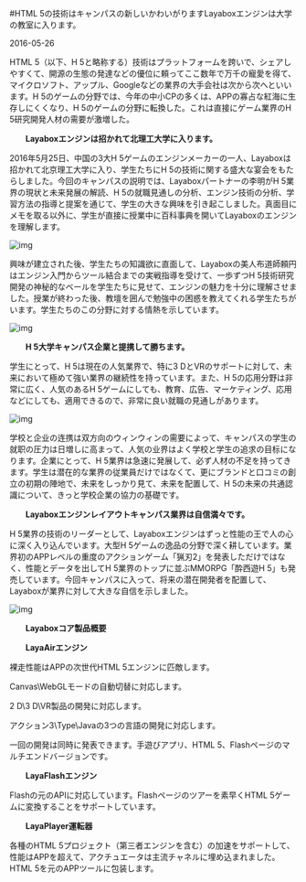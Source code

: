 #HTML 5の技術はキャンパスの新しいかわいがりますLayaboxエンジンは大学の教室に入ります。

2016-05-26

HTML 5（以下、H 5と略称する）技術はプラットフォームを跨いで、シェアしやすくて、開源の生態の発達などの優位に頼ってここ数年で万千の寵愛を得て、マイクロソフト、アップル、Googleなどの業界の大手会社は次から次へといいます。H 5のゲームの分野では、今年の中小CPの多くは、APPの寡占な紅海に生存しにくくなり、H 5のゲームの分野に転換した。これは直接にゲーム業界のH 5研究開発人材の需要が激増した。

　　**Layaboxエンジンは招かれて北理工大学に入ります。**

2016年5月25日、中国の3大H 5ゲームのエンジンメーカーの一人、Layaboxは招かれて北京理工大学に入り、学生たちにH 5の技術に関する盛大な宴会をもたらしました。今回のキャンパスの説明では、Layaboxパートナーの李明がH 5業界の現状と未来発展の解読、H 5の就職見通しの分析、エンジン技術の分析、学習方法の指導と提案を通じて、学生の大きな興味を引き起こしました。真面目にメモを取る以外に、学生が直接に授業中に百科事典を開いてLayaboxのエンジンを理解します。

![img](http://www.layabox.com/uploadfile/image/20160527/1464313835728525.jpg)

興味が建立された後、学生たちの知識欲に直面して、Layaboxの美人布道師頼円はエンジン入門からツール結合までの実戦指導を受けて、一歩ずつH 5技術研究開発の神秘的なベールを学生たちに見せて、エンジンの魅力を十分に理解させました。授業が終わった後、教壇を囲んで勉強中の困惑を教えてくれる学生たちがいます。学生たちのこの分野に対する情熱を示しています。

![img](http://www.layabox.com/uploadfile/image/20160527/1464313835730531.jpg)

　　**H 5大学キャンパス企業と提携して勝ちます。**

学生にとって、H 5は現在の人気業界で、特に3 DとVRのサポートに対して、未来において極めて強い業界の継続性を持っています。また、H 5の応用分野は非常に広く、人気のあるH 5ゲームにしても、教育、広告、マーケティング、応用などにしても、適用できるので、非常に良い就職の見通しがあります。

![img](http://www.layabox.com/uploadfile/image/20160527/1464313835447662.jpg)

学校と企业の连携は双方向のウィンウィンの需要によって、キャンパスの学生の就职の圧力は日増しに高まって、人気の业界はよく学校と学生の追求の目标になります。企業にとって、H 5業界は急速に発展して、必ず人材の不足を持ってきます。学生は潜在的な業界の従業員だけではなくて、更にブランドと口コミの創立の初期の陣地で、未来をしっかり見て、未来を配置して、H 5の未来の共通認識について、きっと学校企業の協力の基礎です。

　　**Layaboxエンジンレイアウトキャンパス業界は自信満々です。**

H 5業界の技術のリーダーとして、Layaboxエンジンはずっと性能の王で人の心に深く入り込んでいます。大型H 5ゲームの逸品の分野で深く耕しています。業界初のAPPレベルの重度のアクションゲーム「猟刃2」を発表しただけではなく、性能とデータを出してH 5業界のトップに並ぶMMORPG「酔西遊H 5」も発売しています。今回キャンパスに入って、将来の潜在開発者を配置して、Layaboxが業界に対して大きな自信を示しました。

![img](http://www.layabox.com/uploadfile/image/20160527/1464313835139696.png)

　　**Layaboxコア製品概要**

　　**LayaAirエンジン**

裸走性能はAPPの次世代HTML 5エンジンに匹敵します。

Canvas\WebGLモードの自動切替に対応します。

2 D\3 D\VR製品の開発に対応します。

アクション3\Type\Javaの3つの言語の開発に対応します。

一回の開発は同時に発表できます。手遊びアプリ、HTML 5、Flashページのマルチエンドバージョンです。

　　**LayaFlashエンジン**

Flashの元のAPIに対応しています。Flashページのツアーを素早くHTML 5ゲームに変換することをサポートしています。

　　**LayaPlayer運転器**

各種のHTML 5プロジェクト（第三者エンジンを含む）の加速をサポートして、性能はAPPを超えて、アクチュエータは主流チャネルに埋め込まれました。HTML 5を元のAPPツールに包装します。